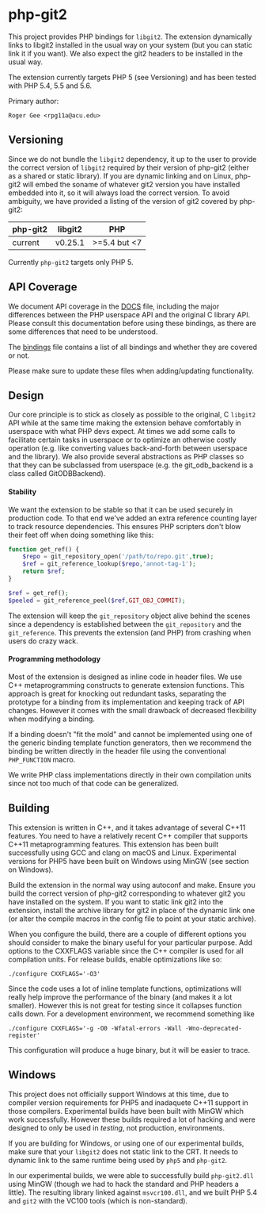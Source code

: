 php-git2
========

This project provides PHP bindings for `libgit2`. The extension dynamically
links to libgit2 installed in the usual way on your system (but you can static
link it if you want). We also expect the git2 headers to be installed in the
usual way.

The extension currently targets PHP 5 (see Versioning) and has been tested with
PHP 5.4, 5.5 and 5.6.

Primary author:

    Roger Gee <rpg11a@acu.edu>

Versioning
----------

Since we do not bundle the `libgit2` dependency, it up to the user to provide the
correct version of `libgit2` required by their version of php-git2 (either as a
shared or static library). If you are dynamic linking and on Linux, php-git2
will embed the soname of whatever git2 version you have installed embedded into
it, so it will always load the correct version. To avoid ambiguity, we have
provided a listing of the version of git2 covered by php-git2:

| php-git2 | libgit2 | PHP           |
| -------- | ------- | ------------- |
| current  | v0.25.1 |  >=5.4 but <7 |

Currently `php-git2` targets only PHP 5.

API Coverage
------------

We document API coverage in the [DOCS](DOCS) file, including the major
differences between the PHP userspace API and the original C library API. Please
consult this documentation before using these bindings, as there are some
differences that need to be understood.

The [bindings](bindings) file contains a list of all bindings and whether they
are covered or not.

Please make sure to update these files when adding/updating functionality.

Design
------

Our core principle is to stick as closely as possible to the original, C
`libgit2` API while at the same time making the extension behave comfortably in
userspace with what PHP devs expect. At times we add some calls to facilitate
certain tasks in userspace or to optimize an otherwise costly operation
(e.g. like converting values back-and-forth between userspace and the
library). We also provide several abstractions as PHP classes so that they can
be subclassed from userspace (e.g. the git_odb_backend is a class called
GitODBBackend).

#### Stability

We want the extension to be stable so that it can be used securely in production
code. To that end we've added an extra reference counting layer to track
resource dependencies. This ensures PHP scripters don't blow their feet off when
doing something like this:

```php
function get_ref() {
    $repo = git_repository_open('/path/to/repo.git',true);
    $ref = git_reference_lookup($repo,'annot-tag-1');
    return $ref;
}

$ref = get_ref();
$peeled = git_reference_peel($ref,GIT_OBJ_COMMIT);
```

The extension will keep the `git_repository` object alive behind the scenes
since a dependency is established between the `git_repository` and the
`git_reference`. This prevents the extension (and PHP) from crashing when users
do crazy wack.

#### Programming methodology

Most of the extension is designed as inline code in header files. We use C++
metaprogramming constructs to generate extension functions. This approach is
great for knocking out redundant tasks, separating the prototype for a binding
from its implementation and keeping track of API changes. However it comes with
the small drawback of decreased flexibility when modifying a binding.

If a binding doesn't "fit the mold" and cannot be implemented using one of the
generic binding template function generators, then we recommend the binding be
written directly in the header file using the conventional `PHP_FUNCTION` macro.

We write PHP class implementations directly in their own compilation units since
not too much of that code can be generalized.

Building
--------

This extension is written in C++, and it takes advantage of several C++11
features. You need to have a relatively recent C++ compiler that supports C++11
metaprogramming features. This extension has been built successfully using GCC
and clang on macOS and Linux. Experimental versions for PHP5 have been built on
Windows using MinGW (see section on Windows).

Build the extension in the normal way using autoconf and make. Ensure you build
the correct version of php-git2 corresponding to whatever git2 you have
installed on the system. If you want to static link git2 into the extension,
install the archive library for git2 in place of the dynamic link one (or alter
the compile macros in the config file to point at your static archive).

When you configure the build, there are a couple of different options you should
consider to make the binary useful for your particular purpose. Add options to
the CXXFLAGS variable since the C++ compiler is used for all compilation
units. For release builds, enable optimizations like so:

    ./configure CXXFLAGS='-O3'

Since the code uses a lot of inline template functions, optimizations will
really help improve the performance of the binary (and makes it a lot
smaller). However this is not great for testing since it collapses function
calls down. For a development environment, we recommend something like

    ./configure CXXFLAGS='-g -O0 -Wfatal-errors -Wall -Wno-deprecated-register'

This configuration will produce a huge binary, but it will be easier to trace.

Windows
-------

This project does not officially support Windows at this time, due to compiler
version requirements for PHP5 and inadaquete C++11 support in those
compilers. Experimental builds have been built with MinGW which work
successfully. However these builds required a lot of hacking and were designed
to only be used in _testing_, not production, environments.

If you are building for Windows, or using one of our experimental builds, make
sure that your `libgit2` does not static link to the CRT. It needs to dynamic
link to the same runtime being used by `php5` and `php-git2`.

In our experimental builds, we were able to successfully build `php-git2.dll`
using MinGW (though we had to hack the standard and PHP headers a little). The
resulting library linked against `msvcr100.dll`, and we built PHP 5.4 and `git2`
with the VC100 tools (which is non-standard).
